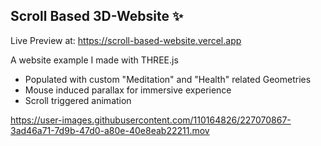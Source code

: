 ## Scroll Based 3D-Website ✨

Live Preview at:
https://scroll-based-website.vercel.app

A website example I made with THREE.js
- Populated with custom "Meditation" and "Health" related Geometries
- Mouse induced parallax for immersive experience
- Scroll triggered animation



https://user-images.githubusercontent.com/110164826/227070867-3ad46a71-7d9b-47d0-a80e-40e8eab22211.mov


